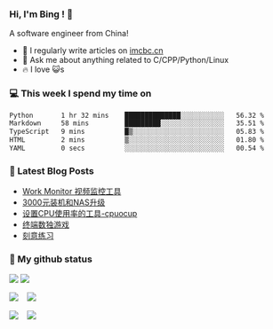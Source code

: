 ### Hi, I'm Bing ! 👋

A software engineer from China!

- 📝 I regularly write articles on [imcbc.cn](https://imcbc.cn)
- 💬 Ask me about anything related to C/CPP/Python/Linux
- 🔥 I love 😺s

### 💻 This week I spend my time on
<!--START_SECTION:waka-->

```txt
Python       1 hr 32 mins    ██████████████░░░░░░░░░░░   56.32 %
Markdown     58 mins         █████████░░░░░░░░░░░░░░░░   35.51 %
TypeScript   9 mins          █▒░░░░░░░░░░░░░░░░░░░░░░░   05.83 %
HTML         2 mins          ▒░░░░░░░░░░░░░░░░░░░░░░░░   01.80 %
YAML         0 secs          ░░░░░░░░░░░░░░░░░░░░░░░░░   00.54 %
```

<!--END_SECTION:waka-->

### 📔 Latest Blog Posts
<!-- BLOG-POST-LIST:START -->
- [Work Monitor 视频监控工具](https://imcbc.cn/202401/work-monitor/)
- [3000元装机和NAS升级](https://imcbc.cn/202307/3k-diypc-nasup/)
- [设置CPU使用率的工具-cpuocup](https://imcbc.cn/202305/cpuocup/)
- [终端数独游戏](https://imcbc.cn/202303/terminal-sudoku/)
- [刻意练习](https://imcbc.cn/202302/deliberate-practice/)
<!-- BLOG-POST-LIST:END -->

### 🌟 My github status

![](https://github-profile-trophy.vercel.app/?username=caibingcheng&row=1&column=6&margin-w=8)
![](http://github-profile-summary-cards.vercel.app/api/cards/profile-details?username=caibingcheng&theme=github) 

![](http://github-profile-summary-cards.vercel.app/api/cards/repos-per-language?username=caibingcheng&theme=github&exclude=html,css) &nbsp;&nbsp; ![](http://github-profile-summary-cards.vercel.app/api/cards/most-commit-language?username=caibingcheng&theme=github&exclude=html,css) 

![](http://github-profile-summary-cards.vercel.app/api/cards/productive-time?username=caibingcheng&theme=github&utcOffset=8) &nbsp;&nbsp; ![](http://github-profile-summary-cards.vercel.app/api/cards/stats?username=caibingcheng&theme=github) 
